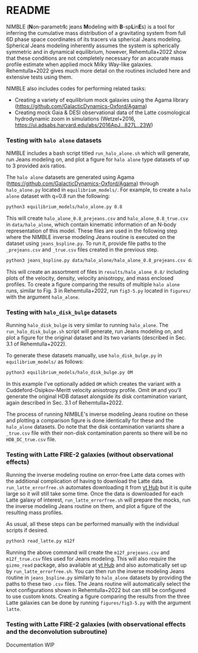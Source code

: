 # README

NIMBLE (**N**on-parametr**I**c jeans **M**odeling with **B**-sp**L**in**E**s) is a tool for inferring the cumulative mass distribution of a gravitating system from full 6D phase space coordinates of its tracers via spherical Jeans modeling. Spherical Jeans modeling inherently assumes the system is spherically symmetric and in dynamical equilibrium, however, Rehemtulla+2022 show that these conditions are not completely necessary for an accurate mass profile estimate when applied mock Milky Way-like galaxies. Rehemtulla+2022 gives much more detail on the routines included here and extensive tests using them.  

NIMBLE also includes codes for performing related tasks:

- Creating a variety of equilibrium mock galaxies using the Agama library (https://github.com/GalacticDynamics-Oxford/Agama)
- Creating mock Gaia & DESI observational data of the Latte cosmological hydrodynamic zoom in simulations (Wetzel+2016, https://ui.adsabs.harvard.edu/abs/2016ApJ...827L..23W)

### Testing with `halo alone` datasets

NIMBLE includes a bash script titled `run_halo_alone.sh` which will generate, run Jeans modeling on, and plot a figure for `halo alone` type datasets of up to 3 provided axis ratios.

The `halo alone` datasets are generated using Agama (https://github.com/GalacticDynamics-Oxford/Agama) through `halo_alone.py` located in `equilibrium_models/`. For example, to create a `halo alone` dataset with q=0.8 run the following:

```bash
python3 equilibrium_models/halo_alone.py 0.8
```

This will create `halo_alone_0.8_prejeans.csv` and `halo_alone_0.8_true.csv` in `data/halo_alone`, which contain kinematic information of an N-body representation of this model. These files are used in the following step where the NIMBLE inverse modeling Jeans routine is executed on the dataset using `jeans_bspline.py`. To run it, provide file paths to the `_prejeans.csv`  and `_true.csv` files created in the previous step.

```bash
python3 jeans_bspline.py data/halo_alone/halo_alone_0.8_prejeans.csv data/halo_alone/halo_alone_0.8_true.csv
```

This will create an assortment of files in `results/halo_alone_0.8/` including plots of the velocity, density, velocity anisotropy, and mass enclosed profiles. To create a figure comparing the results of multiple `halo alone` runs, similar to Fig. 3 in Rehemtulla+2022, run `fig3-5.py` located in `figures/` with the argument `halo_alone`.

### Testing with `halo_disk_bulge` datasets

Running `halo_disk_bulge` is very similar to running `halo_alone`. The `run_halo_disk_bulge.sh` script will generate, run Jeans modeling on, and plot a figure for the original dataset and its two variants (described in Sec. 3.1 of Rehemtulla+2022). 

To generate these datasets manually, use `halo_disk_bulge.py` in `equilibrium_models/` as follows:

```bash
python3 equilibrium_models/halo_disk_bulge.py OM
```

In this example I've optionally added `OM` which creates the variant with a Cuddeford-Osipkov-Meritt velocity anisotropy profile. Omit `OM` and you'll generate the original HDB dataset alongside its disk contamination variant, again described in Sec. 3.1 of Rehemtulla+2022.

The process of running NIMBLE's inverse modeling Jeans routine on these and plotting a comparison figure is done identically for these and the `halo_alone` datasets. Do note that the disk contamination variants share a `_true.csv` file with their non-disk contamination parents so there will be no `HDB_DC_true.csv` file.

### Testing with Latte FIRE-2 galaxies (without observational effects)

Running the inverse modeling routine on error-free Latte data comes with the additional complication of having to download the Latte data. `run_latte_errorfree.sh` automates downloading it from [yt Hub](https://girder.hub.yt/#collection/5b0427b2e9914800018237da/folder/5b211e42323d120001c7a813) but it is quite large so it will still take some time. Once the data is downloaded for each Latte galaxy of interest, `run_latte_errorfree.sh` will prepare the mocks, run the inverse modeling Jeans routine on them, and plot a figure of the resulting mass profiles. 

As usual, all these steps can be performed manually with the individual scripts if desired.

```bash
python3 read_latte.py m12f
```

Running the above command will create the `m12f_prejeans.csv` and `m12f_true.csv` files used for Jeans modeling. This will also require the `gizmo_read` package, also available at [yt Hub](https://girder.hub.yt/#collection/5b0427b2e9914800018237da/folder/5b211e42323d120001c7a813) and also automatically set up by `run_latte_errorfree.sh`. You can then run the inverse modeling Jeans routine in `jeans_bspline.py` similarly to `halo_alone` datasets by providing the paths to these two `.csv` files. The Jeans routine will automatically select the knot configurations shown in Rehemtulla+2022 but can still be configured to use custom knots. Creating a figure comparing the results from the three Latte galaxies can be done by running `figures/fig3-5.py` with the argument `latte`.

### Testing with Latte FIRE-2 galaxies (with observational effects and the deconvolution subroutine)

Documentation WIP
